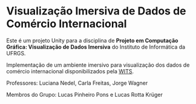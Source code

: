 # Visualização Imersiva de Dados de Comércio Internacional

Este é um projeto Unity para a disciplina de **Projeto em Computação Gráfica: Visualização de Dados Imersiva** do Instituto de Informática da UFRGS.

Implementação de um ambiente imersivo para visualização dos dados de comércio internacional disponibilizados pela [WITS](https://wits.worldbank.org).

Professores: Luciana Nedel, Carla Freitas, Jorge Wagner

Membros do Grupo: Lucas Pinheiro Pons e Lucas Rotta Krüger
